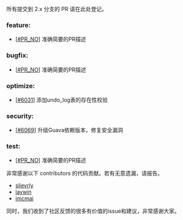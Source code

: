 所有提交到 2.x 分支的 PR 请在此处登记。

<!-- 请根据PR的类型添加 `变更记录` 到以下对应位置(feature/bugfix/optimize/test) 下 -->

### feature:
- [[#PR_NO](https://github.com/seata/seata/pull/PR_NO)] 准确简要的PR描述

### bugfix:
- [[#PR_NO](https://github.com/seata/seata/pull/PR_NO)] 准确简要的PR描述

### optimize:
- [[#6031](https://github.com/seata/seata/pull/6031)] 添加undo_log表的存在性校验

### security:
- [[#6069](https://github.com/seata/seata/pull/6069)] 升级Guava依赖版本，修复安全漏洞

### test:
- [[#PR_NO](https://github.com/seata/seata/pull/PR_NO)] 准确简要的PR描述

非常感谢以下 contributors 的代码贡献。若有无意遗漏，请报告。

<!-- 请确保您的 GitHub ID 在以下列表中 -->
- [slievrly](https://github.com/slievrly)
- [laywin](https://github.com/laywin)
- [imcmai](https://github.com/imcmai)

同时，我们收到了社区反馈的很多有价值的issue和建议，非常感谢大家。
